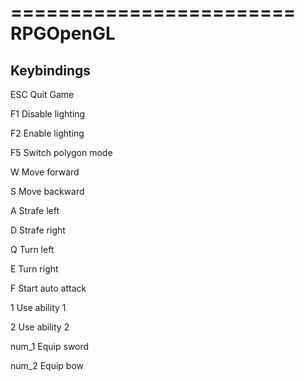 ========================
RPGOpenGL
========================

Keybindings
------------------------
ESC		Quit Game

F1              Disable lighting

F2              Enable lighting

F5              Switch polygon mode

W		Move forward

S		Move backward

A		Strafe left

D		Strafe right

Q		Turn left

E		Turn right

F		Start auto attack

1		Use ability 1

2		Use ability 2

num_1           Equip sword

num_2           Equip bow